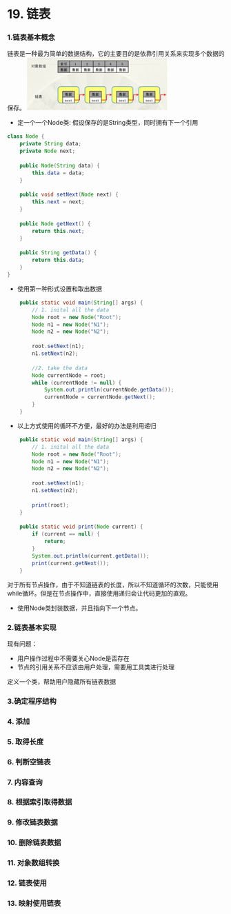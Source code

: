 # 19. 链表

### 1.链表基本概念
链表是一种最为简单的数据结构，它的主要目的是依靠引用关系来实现多个数据的保存。
![linked array](../../../Notes%20pics/java/linked%20array.jpg)

* 定一个一个Node类: 假设保存的是String类型，同时拥有下一个引用

```java
class Node {
    private String data;
    private Node next;

    public Node(String data) {
        this.data = data;
    }

    public void setNext(Node next) {
        this.next = next;
    }

    public Node getNext() {
        return this.next;
    }

    public String getData() {
        return this.data;
    }
}
```
* 使用第一种形式设置和取出数据

```java
    public static void main(String[] args) {
        // 1. inital all the data
        Node root = new Node("Root");
        Node n1 = new Node("N1");
        Node n2 = new Node("N2");
        
        root.setNext(n1);
        n1.setNext(n2);
        
        //2. take the data
        Node currentNode = root;
        while (currentNode != null) {            
            System.out.println(currentNode.getData());
            currentNode = currentNode.getNext();
        }
    }
```
* 以上方式使用的循环不方便，最好的办法是利用递归

```java
    public static void main(String[] args) {
        // 1. inital all the data
        Node root = new Node("Root");
        Node n1 = new Node("N1");
        Node n2 = new Node("N2");

        root.setNext(n1);
        n1.setNext(n2);
        
        print(root);
    }

    public static void print(Node current) {
        if (current == null) {
            return;
        }
        System.out.println(current.getData());
        print(current.getNext());
    }
```
对于所有节点操作，由于不知道链表的长度，所以不知道循环的次数，只能使用while循环。但是在节点操作中，直接使用递归会让代码更加的直观。
* 使用Node类封装数据，并且指向下一个节点。


### 2.链表基本实现
现有问题：
* 用户操作过程中不需要关心Node是否存在
* 节点的引用关系不应该由用户处理，需要用工具类进行处理

定义一个类，帮助用户隐藏所有链表数据



### 3.确定程序结构

### 4. 添加

### 5. 取得长度

### 6. 判断空链表

### 7. 内容查询

### 8. 根据索引取得数据

### 9. 修改链表数据

### 10. 删除链表数据

### 11. 对象数组转换

### 12. 链表使用

### 13. 映射使用链表
